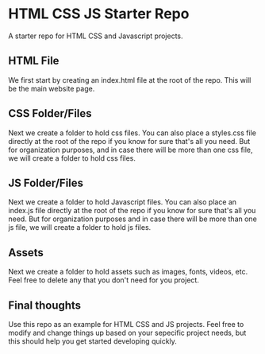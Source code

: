 # HTML CSS JS Starter Repo

A starter repo for HTML CSS and Javascript projects.

## HTML File

We first start by creating an index.html file at the root of the repo. This will be the main website page.

## CSS Folder/Files

Next we create a folder to hold css files. You can also place a styles.css file directly at the root of the repo if you know for sure that's all you need. But for organization purposes, and in case there will be more than one css file, we will create a folder to hold css files.

## JS Folder/Files

Next we create a folder to hold Javascript files. You can also place an index.js file directly at the root of the repo if you know for sure that's all you need. But for organization purposes and in case there will be more than one js file, we will create a folder to hold js files.

## Assets

Next we create a folder to hold assets such as images, fonts, videos, etc. Feel free to delete any that you don't need for you project.

## Final thoughts

Use this repo as an example for HTML CSS and JS projects. Feel free to modify and change things up based on your sepecific project needs, but this should help you get started developing quickly.
